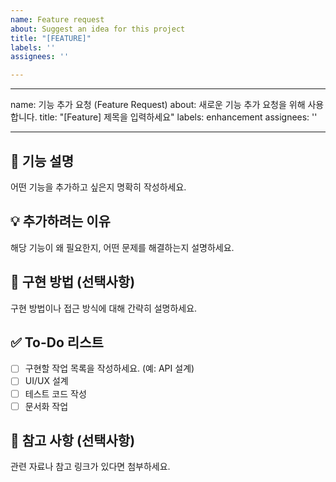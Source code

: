 ```yaml
---
name: Feature request
about: Suggest an idea for this project
title: "[FEATURE]"
labels: ''
assignees: ''

---
```


---
name: 기능 추가 요청 (Feature Request)
about: 새로운 기능 추가 요청을 위해 사용합니다.
title: "[Feature] 제목을 입력하세요"
labels: enhancement
assignees: ''

---

## 📌 기능 설명
어떤 기능을 추가하고 싶은지 명확히 작성하세요.

## 💡 추가하려는 이유
해당 기능이 왜 필요한지, 어떤 문제를 해결하는지 설명하세요.

## 🚀 구현 방법 (선택사항)
구현 방법이나 접근 방식에 대해 간략히 설명하세요.

## ✅ To-Do 리스트
- [ ] 구현할 작업 목록을 작성하세요. (예: API 설계)
- [ ] UI/UX 설계
- [ ] 테스트 코드 작성
- [ ] 문서화 작업

## 📑 참고 사항 (선택사항)
관련 자료나 참고 링크가 있다면 첨부하세요.
